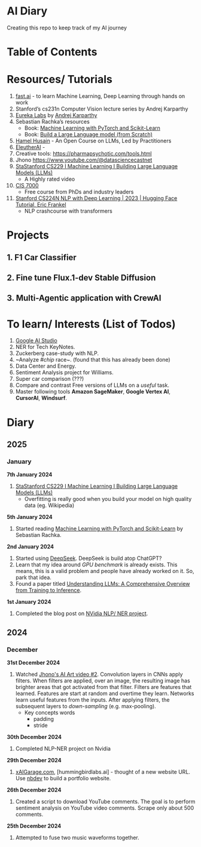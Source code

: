 # AI Diary
Creating this repo to keep track of my AI journey

# Table of Contents 




# Resources/ Tutorials 
1. [fast.ai](https://course.fast.ai/) - to learn Machine Learning, Deep Learning through hands on work
2. Stanford’s cs231n Computer Vision lecture series by Andrej Karparthy
3. [Eureka Labs](https://eurekalabs.ai/) by [Andrej Karparthy](https://karpathy.ai/)
4. Sebastian Rachka’s resources
    - Book: [Machine Learning with PyTorch and Scikit-Learn](https://www.packtpub.com/en-us/product/machine-learning-with-pytorch-and-scikit-learn-9781801819312)
    - Book: [Build a Large Language model (from Scratch)](https://www.manning.com/books/build-a-large-language-model-from-scratch)
5. [Hamel Husain](https://hamel.dev/blog/posts/course/) - An Open Course on LLMs, Led by Practitioners
6. [EleutherAI](https://www.eleuther.ai/) - 
7. Creative tools: https://pharmapsychotic.com/tools.html 
8. Jhono https://www.youtube.com/@datasciencecastnet
9. [StaStanford CS229 I Machine Learning I Building Large Language Models (LLMs)](https://www.youtube.com/watch?v=9vM4p9NN0Ts)
    - A Highly rated video
10. [CIS 7000](https://llm-class.github.io/) 
    - Free course from PhDs and industry leaders
11. [Stanford CS224N NLP with Deep Learning | 2023 | Hugging Face Tutorial, Eric Frankel](https://www.youtube.com/watch?v=b80by3Xk_A8)
    - NLP crashcourse with transformers

# Projects
## 1. F1 Car Classifier 
## 2. Fine tune Flux.1-dev Stable Diffusion
## 3. Multi-Agentic application with CrewAI  

# To learn/ Interests (List of Todos)
1. [Google AI Studio](https://aistudio.google.com/)
2. NER for Tech KeyNotes. 
3. Zuckerberg case-study with NLP.
4. ~Analyze *#chip* race~. (found that this has already been done)
5. Data Center and Energy. 
6. Sentiment Analysis project for Williams. 
7. Super car comparison (???)
8. Compare and contrast Free versions of LLMs on a *useful* task. 
9. Master following tools **Amazon SageMaker**, **Google Vertex AI**, **CursorAI**, **Windsurf**. 

# Diary

## 2025

### January

**7th January 2024**

1. [StaStanford CS229 I Machine Learning I Building Large Language Models (LLMs)](https://www.youtube.com/watch?v=9vM4p9NN0Ts)
    - Overfitting is really good when you build your model on high quality data (eg. Wikipedia)

**5th January 2024**
1. Started reading  [Machine Learning with PyTorch and Scikit-Learn](https://www.packtpub.com/en-us/product/machine-learning-with-pytorch-and-scikit-learn-9781801819312) by Sebastian Rachka. 

**2nd January 2024**

1. Started using [DeepSeek](https://www.deepseek.com/). DeepSeek is build atop ChatGPT?
2. Learn that my idea around *GPU benchmark* is already exists. This means, this is a valid problem and people have already worked on it. So, park that idea. 
3. Found a paper titled [Understanding LLMs: A Comprehensive Overview from Training to Inference](https://arxiv.org/pdf/2401.02038). 

**1st January 2024**

1. Completed the blog post on [NVidia NLP/ NER project](https://medium.com/lids-magazine/decoding-nvidias-strategic-focus-insights-from-an-nlp-project-b64de9d707c8).


## 2024

### December

**31st December 2024**
1. Watched [Jhono's AI Art video #2](https://www.youtube.com/watch?v=peTkMmRrxPg&list=PL23FjyM69j910zCdDFVWcjSIKHbSB7NE8&index=2). Convolution layers in CNNs apply filters. When filters are applied, over an image, the resulting image has brighter areas that got activated from that filter. Filters are features that learned. Features are start at random and overtime they learn. Networks learn useful features from the inputs. After applying filters, the subsequent layers to *down-sampling* (e.g. max-pooling). 
    - Key concepts words
        - padding
        - stride 

**30th December 2024**
1. Completed NLP-NER project on Nvidia 

**29th December 2024**

1. [xAIGarage.com](https://xaigarage.com), [hummingbirdlabs.ai] - thought of a new website URL. Use [nbdev](https://nbdev.fast.ai/) to build a portfolio website. 

**26th December 2024**
1. Created a script to download YouTube comments. The goal is to perform sentiment analysis on YouTube video comments.  Scrape only about 500 comments. 


**25th December 2024**
1. Attempted to fuse two music waveforms together. 